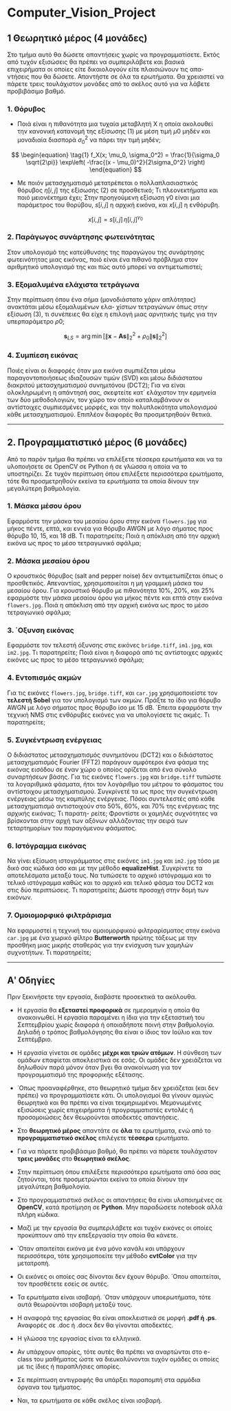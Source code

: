 # Computer_Vision_Project

## 1 Θεωρητικό μέρος (4 μονάδες)

Στο τμήμα αυτό θα δώσετε απαντήσεις χωρίς να προγραμματίσετε. Εκτός από τυχόν εξισώσεις θα πρέπει να συμπεριλάβετε και βασικά επιχειρήματα οι οποίες είτε δικαιολογούν είτε πλαισιώνουν τις απα- ντήσεις που θα δώσετε. Απαντήστε σε όλα τα ερωτήματα. Θα χρειαστεί να πάρετε τρεις τουλάχιστον μονάδες από το σκέλος αυτό για να λάβετε προβιβάσιμο βαθμό.

### 1. Θόρυβος

- Ποιά είναι η πιθανότητα μια τυχαία μεταβλητή X η οποία ακολουθεί την κανονική κατανομή της εξίσωσης (1) με μέση τιμή $µ0$ μηδέν και μοναδιαία διασπορά $\sigma_0^2$ να πάρει την τιμή μηδέν;

$$
\begin{equation}
\tag{1}
f_X(x; \mu_0, \sigma_0^2) = \frac{1}{\sigma_0 \sqrt{2\pi}} \exp\left( -\frac{(x - \mu_0)^2}{2\sigma_0^2} \right)
\end{equation}
$$

- Με ποιόν μετασχηματισμό μετατρέπεται ο πολλαπλασιαστικός θόρυβος $η[i,j]$ της εξίσωσης (2) σε προσθετικό; Τι πλεονεκτήματα και ποιό μειονέκτημα έχει; Στην προηγούμενη εξίσωση $γ0$ είναι μια παράμετρος του θορύβου, $s[i,j]$ η αρχική εικόνα, και $x[i,j]$ η ενθόρυβη.

$$
\begin{equation}
\tag{2}
x[i,j] = s[i,j] \, \eta[i,j]^{\gamma_0}
\end{equation}
$$
  
### 2. Παράγωγος συνάρτησης φωτεινότητας

Στον υπολογισμό της κατεύθυνσης της παραγώγου της συνάρτησης φωτεινότητας μιας εικόνας, ποιό είναι ένα πιθανό πρόβλημα στον αριθμητικό υπολογισμό της και πώς αυτό μπορεί να αντιμετωπιστεί;

### 3. Εξομαλυμένα ελάχιστα τετράγωνα

Στην περίπτωση όπου ένα σήμα (μονοδιάστατο χάριν απλότητας) ανακτάται μέσω εξομαλυμένων ελα- χίστων τετραγώνων όπως στην εξίσωση (3), τι συνέπειες θα είχε η επιλογή μιας αρνητικής τιμής για την υπερπαράμετρο $ρ0$;

$$
\begin{equation}
\tag{3}
\mathbf{s}_{LS} = \arg\min \left[ \left\| \mathbf{x} - \mathbf{A}\mathbf{s} \right\|_2^2 + \rho_0 \left\| \mathbf{s} \right\|_2^2 \right]
\end{equation}
$$
  
### 4. Συμπίεση εικόνας

Ποιές είναι οι διαφορές όταν μια εικόνα συμπιέζεται μέσω παραγοντοποιήσεως ιδιαζουσών τιμών (SVD) και μέσω διδιάστατου διακριτού μετασχηματισμού συνημιτόνου (DCT2); Για να είναι ολοκληρωμένη η απάντησή σας, σκεφτείτε κατ΄ ελάχιστον την ερμηνεία των δύο μεθοδολογιών, τον χώρο τον οποίο καταλαμβάνουν οι αντίστοιχες συμπιεσμένες μορφές, και την πολυπλοκότητα υπολογισμού κάθε μετασχηματισμού. Επιπλέον διαφορές θα προσμετρηθούν θετικά.

---

## 2. Προγραμματιστικό μέρος (6 μονάδες)

Από το παρόν τμήμα θα πρέπει να επιλέξετε τέσσερα ερωτήματα και να τα υλοποιήσετε σε OpenCV σε Python ή σε γλώσσα η οποία να το υποστηρίζει. Σε τυχόν περίπτωση όπου επιλέξετε περισσότερα ερωτήματα, τότε θα προσμετρηθούν εκείνα τα ερωτήματα τα οποία δίνουν την μεγαλύτερη βαθμολογία.

### 1. Μάσκα μέσου όρου

Εφαρμόστε την μάσκα του μεσαίου όρου στην εικόνα `flowers.jpg` για μήκος πέντε, επτά, και εννέα για θόρυβο AWGN με λόγο σήματος προς θόρυβο 10, 15, και 18 dB. Τι παρατηρείτε; Ποιά η απόκλιση από την αρχική εικόνα ως προς το μέσο τετραγωνικό σφάλμα;

### 2. Μάσκα μεσαίου όρου

Ο κρουστικός θόρυβος (salt and pepper noise) δεν αντιμετωπίζεται όπως ο προσθετικός. Απεναντίας, χρησιμοποιείται η μη γραμμική μάσκα του μεσαίου όρου. Για κρουστικό θόρυβο με πιθανότητα 10%, 20%, και 25% εφαρμόστε την μάσκα μεσαίου όρου για μήκος πέντε και επτά στην εικόνα `flowers.jpg`. Ποιά η απόκλιση από την αρχική εικόνα ως προς το μέσο τετραγωνικό σφάλμα;

### 3. ΄Οξυνση εικόνας

Εφαρμόστε τον τελεστή όξυνσης στις εικόνες `bridge.tiff`, `im1.jpg`, και `im2.jpg`. Τι παρατηρείτε; Ποιά είναι η διαφορά από τις αντίστοιχες αρχικές εικόνες ως προς το μέσο τετραγωνικό σφάλμα;

### 4. Εντοπισμός ακμών

Για τις εικόνες `flowers.jpg`, `bridge.tiff`, και `car.jpg` χρησιμοποιείστε τον **τελεστή Sobel** για τον υπολογισμό των ακμών. Πράξτε το ίδιο για θόρυβο AWGN με λόγο σήματος προς θόρυβο ίσο με 15 dB. ΄Επειτα εφαρμόστε την τεχνική NMS στις ενθόρυβες εικόνες για να υπολογίσετε τις ακμές. Τι παρατηρείτε;

### 5. Συγκέντρωση ενέργειας

Ο διδιάστατος μετασχηματισμός συνημιτόνου (DCT2) και ο διδιάστατος μετασχηματισμός Fourier (FFT2) παράγουν αμφότεροι ένα φάσμα της εικόνας εισόδου σε έναν χώρο ο οποίος ορίζεται από ένα σύνολο συναρτήσεων βάσης. Για τις εικόνες `flowers.jpg` και `bridge.tiff` τυπώστε τα λογαριθμικά φάσματα, ήτοι τον λογάριθμο του μέτρου το φάσματος του αντίστοιχου μετασχηματισμού. Συγκρίνετέ
τα ως προς την συγκέντρωση ενέργειας μέσω της καμπύλης ενέργειας. Πόσοι συντελεστές από κάθε μετασχηματισμό αντιστοιχούν στο 50%, 60%, και 70% της ενέργειας της αρχικής εικόνας; Τι παρατη- ρείτε; Φροντίστε οι χαμηλές συχνότητες να βρίσκονται στην αρχή των αξόνων αλλάζοντας την σειρά των τεταρτημορίων του παραγόμενου φάσματος. 

### 6. Ιστόγραμμα εικόνας

Να γίνει εξίσωση ιστογράμματος στις εικόνες `im1.jpg` και `im2.jpg` τόσο με δικό σας κώδικα όσο και με την μέθοδο **equalizeHist**. Συγκρίνετε τα αποτελέσματα μεταξύ τους. Να τυπώσετε το αρχικό ιστόγραμμα και το τελικό ιστόγραμμα καθώς και το αρχικό και τελικό φάσμα του DCT2 και στις δύο περιπτώσεις. Τι παρατηρείτε; Δώστε προσοχή στην δομή των εικόνων.

### 7. Ομοιομορφικό φιλτράρισμα

Να εφαρμοστεί η τεχνική του ομοιομορφικού φιλτραρίσματος στην εικόνα `car.jpg` με ένα χωρικό φίλτρο **Butterworth** πρώτης τάξεως με την προσθήκη μιας μικρής σταθεράς για την ενίσχυση των χαμηλών συχνοτήτων. Τι παρατηρείτε;

--- 

## Αʹ Οδηγίες

Πριν ξεκινήσετε την εργασία, διαβάστε προσεκτικά τα ακόλουθα.

- Η εργασία θα **εξεταστεί προφορικά** σε ημερομηνία η οποία θα ανακοινωθεί. Η εργασία παραμένει η ίδια για την εξεταστική του Σεπτεμβρίου χωρίς διαφορά ή οποιαδήποτε ποινή στην βαθμολογία. Δηλαδή ο τρόπος βαθμολόγησης θα είναι ο ίδιος τον Ιούλιο και τον Σεπτέμβριο.

- Η εργασία γίνεται σε ομάδες **μέχρι και τριών ατόμων**. Η σύνθεση των ομάδων επαφίεται αποκλειστικά σε εσάς. Οι ομάδες δεν χρειάζεται να δηλωθούν παρά μόνον όταν βγει θα ανακοίνωση για τον προγραμματισμό της προφορικής εξέτασης.

- ΄Οπως προαναφέρθηκε, στο θεωρητικό τμήμα δεν χρειάζεται (και δεν πρέπει) να προγραμματίσετε κάτι. Οι υπολογισμοί θα γίνουν αμιγώς θεωρητικά και θα πρέπει να είναι τεκμηριωμένοι. Μεμονωμένες εξισώσεις χωρίς επιχειρήματα ή προγραμματιστές εντολές ή προσομοιώσεις δεν θεωρούνται αποδεκτές απαντήσεις.

- Στο **θεωρητικό μέρος** απαντάτε σε **όλα** τα ερωτήματα, ενώ από το **προγραμματιστικό σκέλος** επιλέγετε **τέσσερα** ερωτήματα.

- Για να πάρετε προβιβάσιμο βαθμό, θα πρέπει να πάρετε τουλάχιστον **τρεις μονάδες** στο **θεωρητικό σκέλος**.

- Στην περίπτωση όπου επιλέξετε περισσότερα ερωτήματα από όσα σας ζητούνται, τότε προσμετρώνται εκείνα τα οποία δίνουν την μεγαλύτερη βαθμολογία.

- Στο προγραμματιστικό σκέλος οι απαντήσεις θα είναι υλοποιημένες σε **OpenCV**, κατά προτίμηση σε **Python**. Μην παραδώσετε notebook αλλά πλήρη κώδικα.

- Μαζί με την εργασία θα συμπεριλάβετε και τυχόν εικόνες οι οποίες προκύπτουν από την επεξεργασία την οποία θα κάνετε.

- ΄Οταν απαιτείται εικόνα με ένα μόνο κανάλι και υπάρχουν περισσότερα, τότε χρησιμοποείτε την μέθοδο **cvtColor** για την μετατροπή.

- Οι εικόνες οι οποίες σας δίνονται δεν έχουν θόρυβο. ΄Οπου απαιτείται, τον προσθέτετε εσείς σε αυτές.

- Τα ερωτήματα είναι ισοβαρή. ΄Οταν υπάρχουν υποερωτήματα, τότε αυτά θεωρούνται ισοβαρή μεταξύ τους.

- Η αναφορά της εργασίας θα είναι αποκλειστικά σε μορφή **.pdf ή .ps**. Αναφορές σε .doc ή .docx δεν θα γίνονται αποδεκτές.

- Η γλώσσα της εργασίας είναι τα ελληνικά.

- Αν υπάρχουν απορίες, τότε αυτές θα πρέπει να αναρτώνται στο e-class του μαθήματος ώστε να διευκολύνονται τυχόν ομάδες οι οποίες με τις ίδιες ή παραπλήσιες απορίες.

- Σε περίπτωση αντιγραφής θα υπάρξει παραπομπή στα αρμόδια όργανα του τμήματος.

- Ναι, τα ερωτήματα σε κάθε σκέλος είναι ισοβαρή.